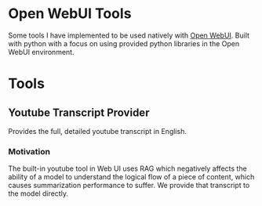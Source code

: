 # Open WebUI Tools

Some tools I have implemented to be used natively with [Open WebUI](https://github.com/open-webui/open-webui). Built with python with a focus on using provided python libraries in the Open WebUI environment.

# Tools

## Youtube Transcript Provider

Provides the full, detailed youtube transcript in English. 

### Motivation
The built-in youtube tool in Web UI uses RAG which negatively affects the ability of a model to understand the logical flow of a piece of content, which causes summarization performance to suffer. We provide that transcript to the model directly.
